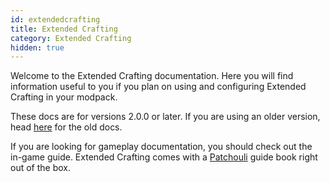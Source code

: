 ```yaml
---
id: extendedcrafting
title: Extended Crafting
category: Extended Crafting
hidden: true
---
```


Welcome to the Extended Crafting documentation. Here you will find information useful to you if you plan on using and configuring Extended Crafting in your modpack.

These docs are for versions 2.0.0 or later. If you are using an older version, head [here](https://github.com/BlakeBr0/ExtendedCrafting/wiki) for the old docs.

If you are looking for gameplay documentation, you should check out the in-game guide. Extended Crafting comes with a [Patchouli](https://www.curseforge.com/minecraft/mc-mods/patchouli) guide book right out of the box.

<docs-section-list mod="extendedcrafting"></docs-section-list>
